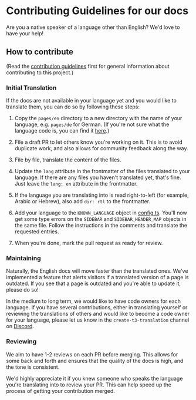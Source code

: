 # Contributing Guidelines for our docs

Are you a native speaker of a language other than English? We'd love to have your help!

## How to contribute

(Read the [contribution guidelines](../CONTRIBUTING.md) first for general information about contributing to this project.)

### Initial Translation

If the docs are not available in your language yet and you would like to translate them, you can do so by following these steps:

1. Copy the `pages/en` directory to a new directory with the name of your language, e.g. `pages/de` for German. (If you're not sure what the language code is, you can find it [here](https://en.wikipedia.org/wiki/List_of_ISO_639-1_codes).)

2. File a draft PR to let others know you're working on it. This is to avoid duplicate work, and also allows for community feedback along the way.

3. File by file, translate the content of the files.

4. Update the `lang` attribute in the frontmatter of the files translated to your language. If there are any files you haven't translated yet, that's fine. Just leave the `lang: en` attribute in the frontmatter.

5. If the language you are translating into is read right-to-left (for example, Arabic or Hebrew), also add `dir: rtl` to the frontmatter.

6. Add your language to the `KNOWN_LANGUAGE` object in [config.ts](./src/config.ts). You'll now get some type errors on the `SIDEBAR` and `SIDEBAR_HEADER_MAP` objects in the same file. Follow the instructions in the comments and translate the requested entries.

7. When you're done, mark the pull request as ready for review.

### Maintaining

Naturally, the English docs will move faster than the translated ones. We've implemented a feature that alerts visitors if a translated version of a page is outdated. If you see that a page is outdated and you're able to update it, please do so!

In the medium to long term, we would like to have code owners for each language. If you have several contributions, either in translating yourself or reviewing the translations of others and would like to become a code owner for your language, please let us know in the `create-t3-translation` channel on [Discord](https://create.t3.gg/discord).

### Reviewing

We aim to have 1-2 reviews on each PR before merging. This allows for some back and forth and ensures that the quality of the docs is high, and the tone is consistent.

We'd highly appreciate it if you knew someone who speaks the language you're translating into to review your PR. This can help speed up the process of getting your contribution merged.
